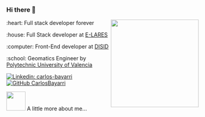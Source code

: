 ### Hi there 👋

<img align='right' src="https://avatars2.githubusercontent.com/u/31616221?s=400&v=4" width="230">

<p> :heart: Full stack developer forever </p>
<p> :house: Full Stack developer at <a href="https:/e-lares.com" target="_blank">E-LARES</a> </p>
<p> :computer: Front-End developer at <a href="https://www.disid.com/" target="_blank">DISID</a> </p>
<p> :school: Geomatics Engineer by <a href="http://www.upv.es/" target="_blank">Polytechnic University of Valencia</a> </p>


[![Linkedin: carlos-bayarri](https://img.shields.io/badge/carlos-bayarri-blue?style=flat-square&logo=Linkedin&logoColor=white&link=https://www.linkedin.com/in/carlos-bayarri/)](https://www.linkedin.com/in/carlos-bayarri/)
[![GitHub CarlosBayarri](https://img.shields.io/github/followers/CarlosBayarri?label=follow&style=social)](https://github.com/CarlosBayarri)


<img src="https://media.giphy.com/media/VgCDAzcKvsR6OM0uWg/giphy.gif" width="50"> A little more about me...  
